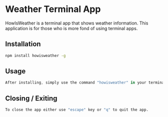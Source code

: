 # Weather Terminal App
HowIsWeather is a terminal app that shows weather information. This application is for those who is more fond of using terminal apps.

## Installation

```bash
npm install howisweather -g
```

## Usage

```javascript
After installing, simply use the command "howisweather" in your terminal and you will see a popup where you have to enter the name of the city you want to see weather.
```

## Closing / Exiting

```bash
To close the app either use "escape" key or "q" to quit the app.
```
